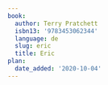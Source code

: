 ```yaml
---
book:
  author: Terry Pratchett
  isbn13: '9783453062344'
  language: de
  slug: eric
  title: Eric
plan:
  date_added: '2020-10-04'
---
```


